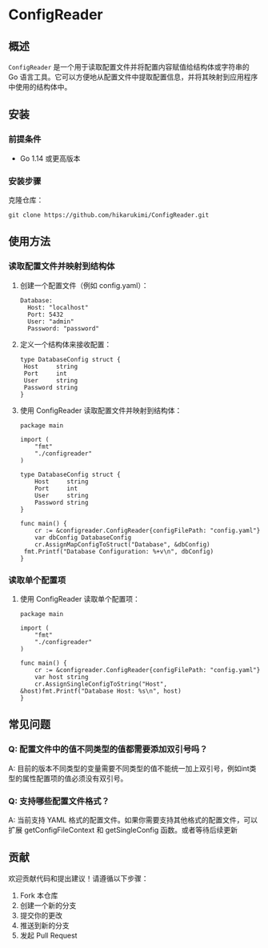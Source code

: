# ConfigReader

## 概述

`ConfigReader` 是一个用于读取配置文件并将配置内容赋值给结构体或字符串的 Go 语言工具。它可以方便地从配置文件中提取配置信息，并将其映射到应用程序中使用的结构体中。

## 安装

### 前提条件

- Go 1.14 或更高版本

### 安装步骤

克隆仓库：

```
git clone https://github.com/hikarukimi/ConfigReader.git
```

## 使用方法
### 读取配置文件并映射到结构体

1. 创建一个配置文件（例如 config.yaml）：

   ```
   Database:
     Host: "localhost"
     Port: 5432
     User: "admin"
     Password: "password"
   ```

2. 定义一个结构体来接收配置：

   ```
   type DatabaseConfig struct {
    Host     string
    Port     int
    User     string
    Password string
   }
   ```

3. 使用 ConfigReader 读取配置文件并映射到结构体：

   ```
   package main
   
   import (
       "fmt"
       "./configreader"
   )
   
   type DatabaseConfig struct {
       Host     string
       Port     int
       User     string
       Password string
   }
   
   func main() {
       cr := &configreader.ConfigReader{configFilePath: "config.yaml"}
       var dbConfig DatabaseConfig
       cr.AssignMapConfigToStruct("Database", &dbConfig)
   	fmt.Printf("Database Configuration: %+v\n", dbConfig)
   }
   ```

### 读取单个配置项

1. 使用 ConfigReader 读取单个配置项：

   ```
   package main
   
   import (
       "fmt"
       "./configreader"
   )
   
   func main() {
       cr := &configreader.ConfigReader{configFilePath: "config.yaml"}
       var host string
       cr.AssignSingleConfigToString("Host", &host)fmt.Printf("Database Host: %s\n", host)
   }
   ```

## 常见问题

### Q: 配置文件中的值不同类型的值都需要添加双引号吗？

A: 目前的版本不同类型的变量需要不同类型的值不能统一加上双引号，例如int类型的属性配置项的值必须没有双引号。

### Q: 支持哪些配置文件格式？

A: 当前支持 YAML 格式的配置文件。如果你需要支持其他格式的配置文件，可以扩展 getConfigFileContext 和 getSingleConfig 函数。或者等待后续更新

## 贡献

欢迎贡献代码和提出建议！请遵循以下步骤：

1. Fork 本仓库
2. 创建一个新的分支 
3. 提交你的更改 
4. 推送到新的分支
5. 发起 Pull Request